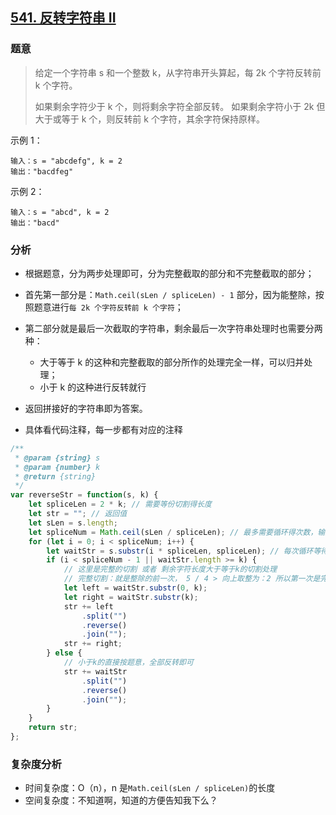 ## [541. 反转字符串 II](https://leetcode-cn.com/problems/reverse-string-ii/)

### 题意

> 给定一个字符串 s 和一个整数 k，从字符串开头算起，每 2k 个字符反转前 k 个字符。
>
> 如果剩余字符少于 k 个，则将剩余字符全部反转。
> 如果剩余字符小于 2k 但大于或等于 k 个，则反转前 k 个字符，其余字符保持原样。

示例 1：

```
输入：s = "abcdefg", k = 2
输出："bacdfeg"
```

示例 2：

```
输入：s = "abcd", k = 2
输出："bacd"
```

### 分析

-   根据题意，分为两步处理即可，分为完整截取的部分和不完整截取的部分；
-   首先第一部分是：`Math.ceil(sLen / spliceLen) - 1` 部分，因为能整除，按照题意进行`每 2k 个字符反转前 k 个字符`；
-   第二部分就是最后一次截取的字符串，剩余最后一次字符串处理时也需要分两种：

    -   大于等于 k 的这种和完整截取的部分所作的处理完全一样，可以归并处理；
    -   小于 k 的这种进行反转就行

-   返回拼接好的字符串即为答案。
-   具体看代码注释，每一步都有对应的注释

```js
/**
 * @param {string} s
 * @param {number} k
 * @return {string}
 */
var reverseStr = function(s, k) {
    let spliceLen = 2 * k; // 需要等份切割得长度
    let str = ""; // 返回值
    let sLen = s.length;
    let spliceNum = Math.ceil(sLen / spliceLen); // 最多需要循环得次数，输入s长度为5，k为2，只需要循环2次
    for (let i = 0; i < spliceNum; i++) {
        let waitStr = s.substr(i * spliceLen, spliceLen); // 每次循环等待处理的片段
        if (i < spliceNum - 1 || waitStr.length >= k) {
            // 这里是完整的切割 或者 剩余字符长度大于等于k的切割处理
            // 完整切割：就是整除的前一次， 5 / 4 > 向上取整为：2 所以第一次是完整的；第二次长度为1，进行方式二处理，假设是 7 / 4，那么第二次也是进行方式一处理
            let left = waitStr.substr(0, k);
            let right = waitStr.substr(k);
            str += left
                .split("")
                .reverse()
                .join("");
            str += right;
        } else {
            // 小于k的直接按题意，全部反转即可
            str += waitStr
                .split("")
                .reverse()
                .join("");
        }
    }
    return str;
};
```

### 复杂度分析

-   时间复杂度：O（n），n 是`Math.ceil(sLen / spliceLen)`的长度
-   空间复杂度：不知道啊，知道的方便告知我下么？

